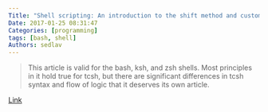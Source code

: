 ```yaml
---
Title: "Shell scripting: An introduction to the shift method and custom functions"
Date: 2017-01-25 08:31:47
Categories: [programming]
tags: [bash, shell]
Authors: sedlav
---
```


> This article is valid for the bash, ksh, and zsh shells. Most principles in it hold true for tcsh, but there are significant differences in tcsh syntax and flow of logic that it deserves its own article.

[Link](https://opensource.com/article/17/1/shell-scripting-shift-method-custom-functions)
